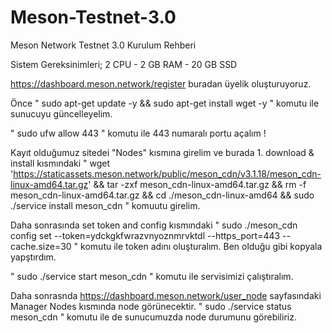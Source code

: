 # Meson-Testnet-3.0
Meson Network Testnet 3.0 Kurulum Rehberi

Sistem Gereksinimleri; 2 CPU - 2 GB RAM - 20 GB SSD

https://dashboard.meson.network/register buradan üyelik oluşturuyoruz.

Önce " sudo apt-get update -y && sudo apt-get install wget -y " komutu ile sunucuyu güncelleyelim.

" sudo ufw allow 443 " komutu ile 443 numaralı portu açalım !

Kayıt olduğumuz sitedei "Nodes" kısmına girelim ve burada 1. download & install kısmındaki " wget 'https://staticassets.meson.network/public/meson_cdn/v3.1.18/meson_cdn-linux-amd64.tar.gz' && tar -zxf meson_cdn-linux-amd64.tar.gz && rm -f meson_cdn-linux-amd64.tar.gz && cd ./meson_cdn-linux-amd64 && sudo ./service install meson_cdn " komuutu girelim.

Daha sonrasında set token and config kısmındaki " sudo ./meson_cdn config set --token=ydckgkfwrazvnyoznmrvktdl --https_port=443 --cache.size=30 " komutu ile token adını oluşturalım. Ben olduğu gibi kopyala yapştırdım. 

" sudo ./service start meson_cdn " komutu ile servisimizi çalıştıralım.

Daha sonrasnda https://dashboard.meson.network/user_node sayfasındaki Manager Nodes kısmında node görünecektir. " sudo ./service status meson_cdn " komutu ile de sunucumuzda node durumunu görebiliriz.
